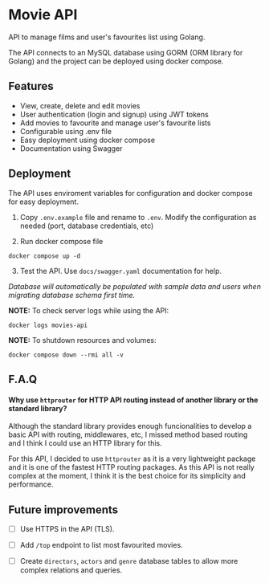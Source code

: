 # Movie API

API to manage films and user's favourites list using Golang.

The API connects to an MySQL database using GORM (ORM library for Golang) and the project can be deployed using docker compose.

## Features

- View, create, delete and edit movies
- User authentication (login and signup) using JWT tokens
- Add movies to favourite and manage user's favourite lists
- Configurable using .env file
- Easy deployment using docker compose
- Documentation using Swagger 

## Deployment

The API uses enviroment variables for configuration and docker compose for easy deployment.

1. Copy `.env.example` file and rename to `.env`. Modify the configuration as needed (port, database credentials, etc)

2. Run docker compose file

```
docker compose up -d
```
3. Test the API. Use `docs/swagger.yaml` documentation for help.

*Database will automatically be populated with sample data and users when migrating database schema first time.*

**NOTE:** To check server logs while using the API:
```
docker logs movies-api
```

**NOTE:** To shutdown resources and volumes:

```
docker compose down --rmi all -v
```

## F.A.Q

#### Why use `httprouter` for HTTP API routing instead of another library or the standard library?

Although the standard library provides enough funcionalities to develop a basic API with routing, middlewares, etc, I missed method based routing and I think I could use an HTTP library for this.

For this API, I decided to use `httprouter` as it is a very lightweight package and it is one of the fastest HTTP routing packages. As this API is not really complex at the moment, I think it is the best choice for its simplicity and performance.


## Future improvements

- [ ] Use HTTPS in the API (TLS).
- [ ] Add `/top` endpoint to list most favourited movies.
- [ ] Create `directors`, `actors` and `genre` database tables to allow more complex relations and queries.

